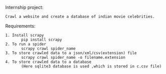 Internship project:

    Crawl a website and create a database of indian movie celebrities.
Requirements:

    1. Install scrapy 
           pip install scrapy
    2. To run a spider
           scrapy crawl spider_name
    3. To store crawled data to a json/xml/csv(extension) file
           scrapy crawl spider_name -o filename.extension
    4. To store crawled data to a database
           (Here sqlite3 database is used ,which is stored in c.csv file)
                        
                         
